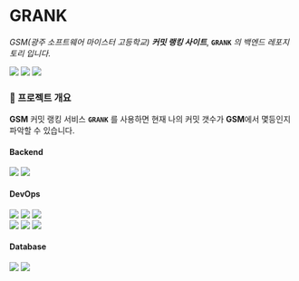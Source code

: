 # GRANK

_*GSM(광주 소프트웨어 마이스터 고등학교)* **커밋 랭킹 사이트**_, **`GRANK`** _의 백엔드 레포지토리 입니다_.

<div>
<img src="https://img.shields.io/github/languages/top/When-You-Come-Merona-Dev/GRank-Server"/></a></a>
<img src="https://img.shields.io/github/last-commit/When-You-Come-Merona-Dev/GRank-Server"/></a></a>
<img src="https://img.shields.io/github/commit-activity/m/When-You-Come-Merona-Dev/GRank-Server"/></a></a>
</div>

### :seat: 프로젝트 개요

**GSM** 커밋 랭킹 서비스 **`GRANK`** 를 사용하면
현재 나의 커밋 갯수가 **GSM**에서 몇등인지 파악할 수 있습니다.

#### Backend

<div>
<img src="https://img.shields.io/badge/FastAPI-009688?style=flat&logo=FastAPI&logoColor=white"/></a></a>
<img src="https://img.shields.io/badge/Python-3776AB?style=flat&logo=Python&logoColor=white"/></a></a>
</div>

#### DevOps

<div>
<img src="https://img.shields.io/badge/Jenkins-D24939?style=flat&logo=Jenkins&logoColor=white"/></a></a>
<img src="https://img.shields.io/badge/Docker-2496ED?style=flat&logo=Docker&logoColor=white"/></a></a>
<img src="https://img.shields.io/badge/gunicorn-4479A1?style=flat&logo=unicode&logoColor=white"/></a></a>
</div>

<div>
<img src="https://img.shields.io/badge/Github-181717?style=flat&logo=Github&logoColor=white"/></a></a>
<img src="https://img.shields.io/badge/Github%20actions-2088FF?style=flat&logo=Github%20actions&logoColor=white"/></a></a>
<img src="http://img.shields.io/badge/Swagger-85EA2D?style=flat&logo=Swagger&logoColor=white"/></a></a>

</div>

#### Database

<div>
<img src="https://img.shields.io/badge/AWS%20RDS-232F3E?style=flat&logo=Amazon%20AWS&logoColor=white"/></a></a>
<img src="https://img.shields.io/badge/PostgreSQL-4169E1?style=flat&logo=PostgreSQL&logoColor=white"/></a></a>
</div>
